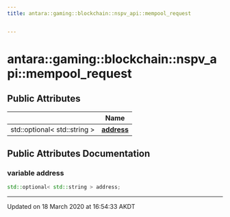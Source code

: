 ```yaml
---
title: antara::gaming::blockchain::nspv_api::mempool_request


---
```


# antara::gaming::blockchain::nspv_api::mempool_request

















## Public Attributes

|                | Name           |
| -------------- | -------------- |
| std::optional< std::string > | **[address](Classes/structantara_1_1gaming_1_1blockchain_1_1nspv__api_1_1mempool__request.md#variable-address)**  |












## Public Attributes Documentation

### variable address

```cpp
std::optional< std::string > address;
```
































-------------------------------

Updated on 18 March 2020 at 16:54:33 AKDT